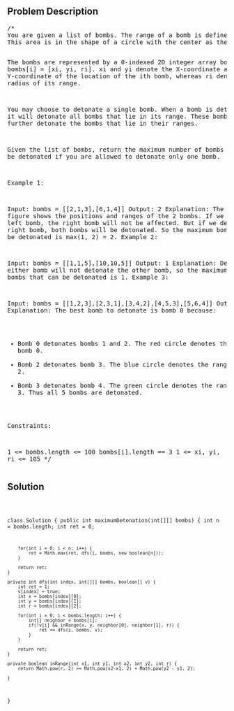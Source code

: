 <!--
<style>
  body { font-family: Arial, sans-serif; }
  .container { max-width: 1000px; margin: auto; padding: 20px; }
  .comment-block { background-color: #f9f9f9; padding: 10px; border-left: 5px solid #ccc; }
  .code-block { background-color: #f4f4f4; padding: 10px; border: 1px solid #ddd; }
</style>
-->

<div class='container'>
<h2>Problem Description</h2>
<div class='comment-block'>
<pre>
/*
You are given a list of bombs. The range of a bomb is defined as the area where its effect can be felt. 
This area is in the shape of a circle with the center as the location of the bomb.

The bombs are represented by a 0-indexed 2D integer array bombs where bombs[i] = [xi, yi, ri]. xi and yi denote 
the X-coordinate and Y-coordinate of the location of the ith bomb, whereas ri denotes the radius of its range.

You may choose to detonate a single bomb. When a bomb is detonated, it will detonate all bombs that lie in its range. 
These bombs will further detonate the bombs that lie in their ranges.

Given the list of bombs, return the maximum number of bombs that can be detonated if you are allowed to detonate 
only one bomb.

 

Example 1:


Input: bombs = [[2,1,3],[6,1,4]]
Output: 2
Explanation:
The above figure shows the positions and ranges of the 2 bombs.
If we detonate the left bomb, the right bomb will not be affected.
But if we detonate the right bomb, both bombs will be detonated.
So the maximum bombs that can be detonated is max(1, 2) = 2.
Example 2:


Input: bombs = [[1,1,5],[10,10,5]]
Output: 1
Explanation:
Detonating either bomb will not detonate the other bomb, so the maximum number of bombs that can be detonated is 1.
Example 3:


Input: bombs = [[1,2,3],[2,3,1],[3,4,2],[4,5,3],[5,6,4]]
Output: 5
Explanation:
The best bomb to detonate is bomb 0 because:
- Bomb 0 detonates bombs 1 and 2. The red circle denotes the range of bomb 0.
- Bomb 2 detonates bomb 3. The blue circle denotes the range of bomb 2.
- Bomb 3 detonates bomb 4. The green circle denotes the range of bomb 3.
Thus all 5 bombs are detonated.
 

Constraints:

1 <= bombs.length <= 100
bombs[i].length == 3
1 <= xi, yi, ri <= 105
*/
</pre>
</div>

<h2>Solution</h2>
<div class='code-block'>
<pre><code class='language-java'>

class Solution {
    public int maximumDetonation(int[][] bombs) {
        int n = bombs.length;
        int ret = 0;

        for(int i = 0; i < n; i++) {
            ret = Math.max(ret, dfs(i, bombs, new boolean[n]));
        }

        return ret; 
    }

    private int dfs(int index, int[][] bombs, boolean[] v) {
        int ret = 1;
        v[index] = true;
        int x = bombs[index][0];
        int y = bombs[index][1];
        int r = bombs[index][2];

        for(int i = 0; i < bombs.length; i++) {
            int[] neighbor = bombs[i];
            if(!v[i] && inRange(x, y, neighbor[0], neighbor[1], r)) {
                ret += dfs(i, bombs, v);
            }
        }

        return ret;
    }

    private boolean inRange(int x1, int y1, int x2, int y2, int r) {
        return Math.pow(r, 2) >= Math.pow(x2-x1, 2) + Math.pow(y2 - y1, 2);

    }
}</code></pre>
</div>
</div>
